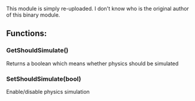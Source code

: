 This module is simply re-uploaded. I don't know who is the original author of this binary module.

## Functions:

### GetShouldSimulate()
Returns a boolean which means whether physics should be simulated

### SetShouldSimulate(bool)
Enable/disable physics simulation
